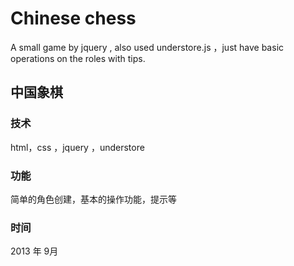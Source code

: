 
Chinese chess 
=====
A small game by jquery , also used understore.js ，just have basic operations on the roles with tips.

中国象棋
-----

### 技术

html，css ，jquery ，understore

### 功能

简单的角色创建，基本的操作功能，提示等

### 时间

2013 年 9月
